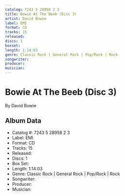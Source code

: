 ```yaml
---
catalog: 7243 5 28958 2 3
title: Bowie At The Beeb (Disc 3)
artist: David Bowie
label: EMI
format: CD
tracks: 15
released: 
discs: 1
boxset: 
length: 1:14:03
genre: Classic Rock | General Rock | Pop/Rock | Rock
songwriter: 
producer: 
musician: 
---
```


# Bowie At The Beeb (Disc 3)

By David Bowie

## Album Data

- Catalog #: 7243 5 28958 2 3
- Label: EMI
- Format: CD
- Tracks: 15
- Released: 
- Discs: 1
- Box Set: 
- Length: 1:14:03
- Genre: Classic Rock | General Rock | Pop/Rock | Rock
- Songwriter: 
- Producer: 
- Musician: 

